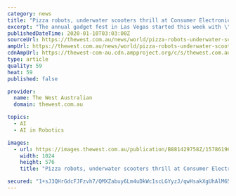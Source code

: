 ```yaml
---
category: news
title: "Pizza robots, underwater scooters thrill at Consumer Electronics Show"
excerpt: "The annual gadget fest in Las Vegas started this week with \"CES Unveiled,\" an event highlighted by several new robotic and artificial intelligence technology ... take it out when it’s done and slice it up. Picnic, the startup behind the robot, said it’s also assembling pizzas at T-Mobile Park in Seattle, where the company is based."
publishedDateTime: 2020-01-10T03:03:00Z
sourceUrl: https://thewest.com.au/news/world/pizza-robots-underwater-scooters-thrill-at-consumer-electronics-show-ng-b881429758z
ampUrl: https://thewest.com.au/news/world/pizza-robots-underwater-scooters-thrill-at-consumer-electronics-show-ng-b881429758z.amp
cdnAmpUrl: https://thewest-com-au.cdn.ampproject.org/c/s/thewest.com.au/news/world/pizza-robots-underwater-scooters-thrill-at-consumer-electronics-show-ng-b881429758z.amp
type: article
quality: 59
heat: 59
published: false

provider:
  name: The West Australian
  domain: thewest.com.au

topics:
  - AI
  - AI in Robotics

images:
  - url: https://images.thewest.com.au/publication/B881429758Z/1578619671651_GAH2J13PB.1-2.jpg?imwidth=1024
    width: 1024
    height: 576
    title: "Pizza robots, underwater scooters thrill at Consumer Electronics Show"

secured: "1+sJ3QHrGdcFJFzvh7/QMXZabuy6Lm4uDkWc1scLGYyzJ/qwHsakXgUhAlM65hwx+4XrfqT0wbLnbkFHOH9OI4HB+xGmLDY3DvSSgVmGyNejSl67Rllps4YfZLOs/xrhM07a/Y+q6GvSzKcrozrHOApJqoX80+xPLIILpRLfZS0V0UI0Wn1WG1aOXtQ+1mPK9XdERbgCmZTCowPYDegXWue7WLLNvjYP27KD3s5AfEVLixH/qJNal5ECSlsSVdEJy77HjGNy6nyW5e0ZVMlKrjAwW8Fse59VuZ43r0gU1Ic=;/0JHjQwMX3CK4GzNGV328Q=="
---
```



